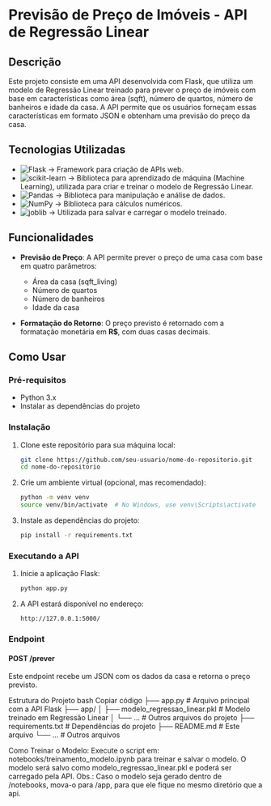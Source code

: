 # Previsão de Preço de Imóveis - API de Regressão Linear

## Descrição

Este projeto consiste em uma API desenvolvida com Flask, que utiliza um modelo de Regressão Linear treinado para prever o preço de imóveis com base em características como área (sqft), número de quartos, número de banheiros e idade da casa. A API permite que os usuários forneçam essas características em formato JSON e obtenham uma previsão do preço da casa.

## Tecnologias Utilizadas

- ![Flask](https://img.shields.io/badge/Flask-%23000.svg?style=for-the-badge&logo=flask&logoColor=white) -> Framework para criação de APIs web.
- ![scikit-learn](https://img.shields.io/badge/scikit--learn-%23F7931E.svg?style=for-the-badge&logo=scikit-learn&logoColor=white) -> Biblioteca para aprendizado de máquina (Machine Learning), utilizada para criar e treinar o modelo de Regressão Linear.
- ![Pandas](https://img.shields.io/badge/Pandas-%23150458.svg?style=for-the-badge&logo=pandas&logoColor=white) -> Biblioteca para manipulação e análise de dados.
- ![NumPy](https://img.shields.io/badge/NumPy-%23013243.svg?style=for-the-badge&logo=numpy&logoColor=white) -> Biblioteca para cálculos numéricos.
- ![joblib](https://img.shields.io/badge/joblib-%23A7A8AA.svg?style=for-the-badge&logo=joblib&logoColor=white) -> Utilizada para salvar e carregar o modelo treinado.

## Funcionalidades

- **Previsão de Preço**: A API permite prever o preço de uma casa com base em quatro parâmetros:
  - Área da casa (sqft_living)
  - Número de quartos
  - Número de banheiros
  - Idade da casa

- **Formatação do Retorno**: O preço previsto é retornado com a formatação monetária em **R$**, com duas casas decimais.

## Como Usar

### Pré-requisitos

- Python 3.x
- Instalar as dependências do projeto

### Instalação

1. Clone este repositório para sua máquina local:
    ```bash
    git clone https://github.com/seu-usuario/nome-do-repositorio.git
    cd nome-do-repositorio
    ```

2. Crie um ambiente virtual (opcional, mas recomendado):
    ```bash
    python -m venv venv
    source venv/bin/activate  # No Windows, use venv\Scripts\activate
    ```

3. Instale as dependências do projeto:
    ```bash
    pip install -r requirements.txt
    ```

### Executando a API

1. Inicie a aplicação Flask:
    ```bash
    python app.py
    ```

2. A API estará disponível no endereço:
    ```
    http://127.0.0.1:5000/
    ```

### Endpoint

#### **POST /prever**

Este endpoint recebe um JSON com os dados da casa e retorna o preço previsto.

Estrutura do Projeto
bash
Copiar código
├── app.py                     # Arquivo principal com a API Flask
├── app/
│   ├── modelo_regressao_linear.pkl  # Modelo treinado em Regressão Linear
│   └── ...                     # Outros arquivos do projeto
├── requirements.txt            # Dependências do projeto
├── README.md                   # Este arquivo
└── ...                         # Outros arquivos

Como Treinar o Modelo:
Execute o script em: notebooks/treinamento_modelo.ipynb para treinar e salvar o modelo.
O modelo será salvo como modelo_regressao_linear.pkl e poderá ser carregado pela API.
Obs.: Caso o modelo seja gerado dentro de /notebooks, mova-o para /app, para que ele
fique no mesmo diretório que a api.
